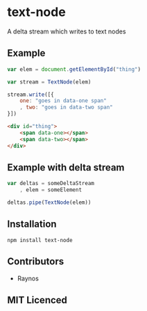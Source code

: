 # text-node

A delta stream which writes to text nodes

## Example

``` js
var elem = document.getElementById("thing")

var stream = TextNode(elem)

stream.write([{
    one: "goes in data-one span"
    , two: "goes in data-two span"
}])
```

``` html
<div id="thing">
    <span data-one></span>
    <span data-two></span>
</div>
```

## Example with delta stream

``` js
var deltas = someDeltaStream
    , elem = someElement

deltas.pipe(TextNode(elem))
```

## Installation

`npm install text-node`

## Contributors

 - Raynos

## MIT Licenced